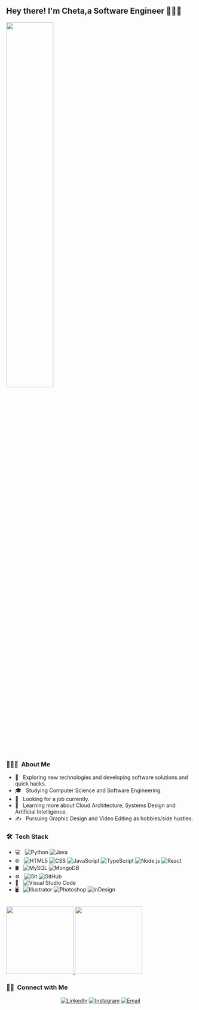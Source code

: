 

<h2> Hey there! I'm Cheta,a Software Engineer 🧢🧙‍♂️</h2>
<img width="50%" src="https://media1.giphy.com/media/LmNwrBhejkK9EFP504/giphy.gif?cid=ecf05e476yw23dtrmj7w7z1zmmhrb2zlpu2nzpl0qxqg3ng8&rid=giphy.gif&ct=g"/>
<h3> 👨🏻‍💻 &nbsp;About Me </h3>

- 🤔 &nbsp; Exploring new technologies and developing software solutions and quick hacks.
- 🎓 &nbsp; Studying Computer Science and Software Engineering.
- 💼 &nbsp; Looking for a job currently.
- 🌱 &nbsp; Learning more about Cloud Architecture, Systems Design and Artificial Intelligence.
- ✍️ &nbsp; Pursuing Graphic Design and Video Editing as hobbies/side hustles.

<h3> 🛠 &nbsp;Tech Stack</h3>

- 💻 &nbsp;
  ![Python](https://img.shields.io/badge/-Python-333333?style=flat&logo=python)
  ![Java](https://img.shields.io/badge/-Java-333333?style=flat&logo=Java&logoColor=007396)
- 🌐 &nbsp;
  ![HTML5](https://img.shields.io/badge/-HTML5-333333?style=flat&logo=HTML5)
  ![CSS](https://img.shields.io/badge/-CSS-333333?style=flat&logo=CSS3&logoColor=1572B6)
  ![JavaScript](https://img.shields.io/badge/-JavaScript-333333?style=flat&logo=javascript)
  ![TypeScript](https://img.shields.io/badge/-TypeScript-333333?style=flat&logo=typescript)
  ![Node.js](https://img.shields.io/badge/-Node.js-333333?style=flat&logo=node.js)
  ![React](https://img.shields.io/badge/-React-333333?style=flat&logo=react)
- 🛢 &nbsp;
  ![MySQL](https://img.shields.io/badge/-MySQL-333333?style=flat&logo=mysql)
  ![MongoDB](https://img.shields.io/badge/-MongoDB-333333?style=flat&logo=mongodb)
- ⚙️ &nbsp;
  ![Git](https://img.shields.io/badge/-Git-333333?style=flat&logo=git)
  ![GitHub](https://img.shields.io/badge/-GitHub-333333?style=flat&logo=github)
- 🔧 &nbsp;
  ![Visual Studio Code](https://img.shields.io/badge/-Visual%20Studio%20Code-333333?style=flat&logo=visual-studio-code&logoColor=007ACC)
- 🖥 &nbsp;
  ![Illustrator](https://img.shields.io/badge/-Illustrator-333333?style=flat&logo=adobe-illustrator)
  ![Photoshop](https://img.shields.io/badge/-Photoshop-333333?style=flat&logo=adobe-photoshop)
  ![InDesign](https://img.shields.io/badge/-InDesign-333333?style=flat&logo=adobe-indesign)

<br/>

<a href="https://github.com/AVS1508">
  <img height="180em" src="https://github-readme-stats.vercel.app/api?username=ogb-daniel&theme=buefy&show_icons=true" />
  <img height="180em" src="https://github-readme-stats.vercel.app/api/top-langs/?username=ogb-daniel&theme=buefy&layout=compact" />
</a>

<br/>

<h3> 🤝🏻 &nbsp;Connect with Me </h3>

<p align="center">
<a href="https://www.linkedin.com/in/chetachukwu-ogbuike-97a2a7138/"><img alt="LinkedIn" src="https://img.shields.io/badge/LinkedIn-ogb_daniel-blue?style=flat-square&logo=linkedin"></a>
<a href="https://www.instagram.com/ogb_daniel"><img alt="Instagram" src="https://img.shields.io/badge/Instagram-ogb_daniel-blue?style=flat-square&logo=instagram"></a>
<a href="mailto:ogbuikedaniel@gmail.com"><img alt="Email" src="https://img.shields.io/badge/Email-ogbuikedaniel@gmail.com-blue?style=flat-square&logo=gmail"></a>
</p>

